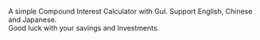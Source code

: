 A simple Compound Interest Calculator with GuI. Support English, Chinese and Japanese.  
Good luck with your savings and Investments.
